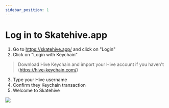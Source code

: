 ```yaml
---
sidebar_position: 1
---
```


# Log in to Skatehive.app

1. Go to https://skatehive.app/ and click on "Login"
2. Click on "Login with Keychain"
> Download Hive Keychain and import your Hive account if you haven't (https://hive-keychain.com/)
3. Type your Hive username 
4. Confirm they Keychain transaction
5. Welcome to Skatehive

![](https://i.imgur.com/4cAMvXU.gif)
